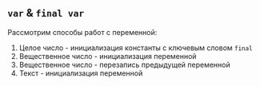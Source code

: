 ## `var` & `final var`

Рассмотрим способы работ с переменной:
1) Целое число - инициализация константы с ключевым словом `final`
2) Вещественное число - инициализация переменной
3) Вещественное число - перезапись предыдущей переменной
4) Текст - инициализация переменной